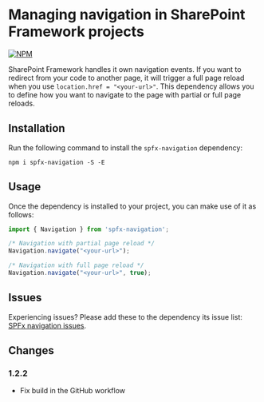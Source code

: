 # Managing navigation in SharePoint Framework projects

[![NPM](https://nodei.co/npm/spfx-navigation.png?compact=true)](https://nodei.co/npm/spfx-navigation/)

SharePoint Framework handles it own navigation events. If you want to redirect from your code to another page, it will trigger a full page reload when you use `location.href = "<your-url>"`. This dependency allows you to define how you want to navigate to the page with partial or full page reloads.

## Installation

Run the following command to install the `spfx-navigation` dependency:

```
npm i spfx-navigation -S -E
```

## Usage

Once the dependency is installed to your project, you can make use of it as follows:

```typescript
import { Navigation } from 'spfx-navigation';

/* Navigation with partial page reload */
Navigation.navigate("<your-url>");

/* Navigation with full page reload */
Navigation.navigate("<your-url>", true);
```

## Issues

Experiencing issues? Please add these to the dependency its issue list: [SPFx navigation issues](https://github.com/estruyf/spfx-navigation/issues).

## Changes

### 1.2.2

- Fix build in the GitHub workflow